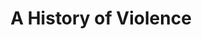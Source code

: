 ---
title: "A History of Violence"
year: 2005
rating: 3.5
stars: "★★★½"
rewatched: false
permalink: "a-history-of-violence"
watched_on: 2022-06-25
---